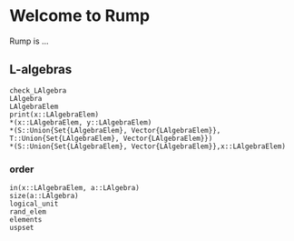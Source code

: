 # Welcome to Rump
Rump is ...

## L-algebras
```@docs
check_LAlgebra
LAlgebra
LAlgebraElem
print(x::LAlgebraElem)
*(x::LAlgebraElem, y::LAlgebraElem)
*(S::Union{Set{LAlgebraElem}, Vector{LAlgebraElem}}, T::Union{Set{LAlgebraElem}, Vector{LAlgebraElem}})
*(S::Union{Set{LAlgebraElem}, Vector{LAlgebraElem}},x::LAlgebraElem)
```

### order

```@docs
in(x::LAlgebraElem, a::LAlgebra)
size(a::LAlgebra)
logical_unit
rand_elem
elements
uspset
```